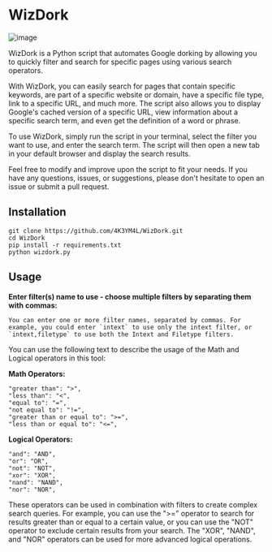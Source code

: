 # WizDork
![image](https://user-images.githubusercontent.com/127394223/231069425-3b5619a4-ce93-4251-b5c8-7e28750afe32.png)

WizDork is a Python script that automates Google dorking by allowing you to quickly filter and search for specific pages using various search operators.

With WizDork, you can easily search for pages that contain specific keywords, are part of a specific website or domain, have a specific file type, link to a specific URL, and much more. The script also allows you to display Google's cached version of a specific URL, view information about a specific search term, and even get the definition of a word or phrase.

To use WizDork, simply run the script in your terminal, select the filter you want to use, and enter the search term. The script will then open a new tab in your default browser and display the search results.

Feel free to modify and improve upon the script to fit your needs. If you have any questions, issues, or suggestions, please don't hesitate to open an issue or submit a pull request.

## Installation
```
git clone https://github.com/4K3YM4L/WizDork.git
cd WizDork
pip install -r requirements.txt
python wizdork.py
```
## Usage

**Enter filter(s) name to use - choose multiple filters by separating them with commas:**

```You can enter one or more filter names, separated by commas. For example, you could enter `intext` to use only the intext filter, or `intext,filetype` to use both the Intext and Filetype filters.```

You can use the following text to describe the usage of the Math and Logical operators in this tool:

**Math Operators:**
```
"greater than": ">",
"less than": "<",
"equal to": "=",
"not equal to": "!=",
"greater than or equal to": ">=",
"less than or equal to": "<=",
```
**Logical Operators:**
```
"and": "AND",
"or": "OR",
"not": "NOT",
"xor": "XOR",
"nand": "NAND",
"nor": "NOR",
```
These operators can be used in combination with filters to create complex search queries. For example, you can use the ">=" operator to search for results greater than or equal to a certain value, or you can use the "NOT" operator to exclude certain results from your search. The "XOR", "NAND", and "NOR" operators can be used for more advanced logical operations.
